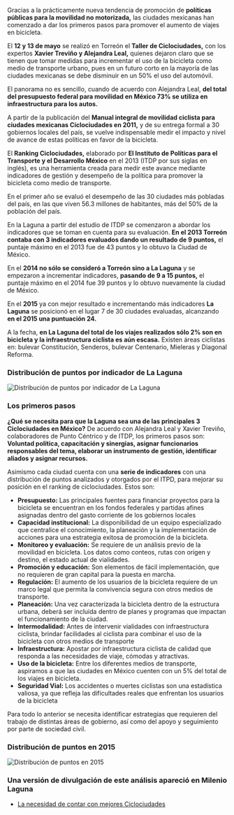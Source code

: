 
Gracias a la prácticamente nueva tendencia de promoción de **políticas públicas para la movilidad no motorizada,** las ciudades mexicanas han comenzado a dar los primeros  pasos para promover el aumento de viajes en bicicleta.

El **12 y 13 de mayo** se realizó en Torreón el **Taller de Ciclociudades,** con los expertos **Xavier Treviño y Alejandra Leal,** quienes dejaron claro que se tienen que tomar medidas para incrementar el uso de la bicicleta como medio de transporte urbano, pues en un futuro corto en la mayoría de las ciudades mexicanas se debe disminuir en un 50% el uso del automóvil.

El panorama no es sencillo, cuando de acuerdo con Alejandra Leal, **del total del presupuesto federal para movilidad en México 73% se utiliza en infraestructura para los autos.**

A partir de la publicación del **Manual integral de movilidad ciclista para ciudades mexicanas Ciclociudades en 2011,** y de su entrega formal a 30 gobiernos locales del país, se vuelve indispensable medir el impacto y nivel de avance de estas políticas en favor de la bicicleta.

El **Ranking Ciclociudades,** elaborado por **El Instituto de Políticas para el Transporte y el Desarrollo México** en el 2013 (ITDP por sus siglas en inglés), es una herramienta creada para medir este avance mediante indicadores de gestión y desempeño de la política para promover la bicicleta como medio de transporte.

En el primer año se evaluó el desempeño de las 30 ciudades más pobladas del país, en las que viven 56.3 millones de habitantes, más del 50% de la población del país.

En la Laguna a partir del estudio de ITDP se comenzaron a abordar los indicadores que se toman en cuenta para su evaluación. **En el 2013 Torreón contaba con 3 indicadores evaluados dando un resultado de 9 puntos,** el puntaje máximo en el 2013 fue de 43 puntos y lo obtuvo la Ciudad de México.

En el **2014 no sólo se consideró a Torreón sino a La Laguna** y se empezaron a incrementar indicadores, **pasando de 9 a 15 puntos,** el puntaje máximo en el 2014  fue 39 puntos y lo obtuvo nuevamente la ciudad de México.

En el **2015** ya con mejor resultado e incrementando más indicadores **La Laguna** se posicionó en el lugar 7 de 30 ciudades evaluadas, alcanzando **en el 2015 una puntuación 24.**

A la fecha, **en La Laguna del total de los viajes realizados sólo 2% son en bicicleta y la infraestructura ciclista es aún escasa.** Existen áreas ciclistas en: bulevar Constitución, Senderos, bulevar Centenario, Mieleras y Diagonal Reforma.

### Distribución de puntos por indicador de La Laguna

<img class="img-responsive" src="la-necesidad-de-contar-con-mejores-ciclociudades/distribuidor-de-puntos-por-indicador-de-la-laguna.jpg" alt="Distribución de puntos por indicador de La Laguna">

### Los primeros pasos

**¿Qué se necesita para que la Laguna sea una de las principales 3 Ciclociudades en México?** De acuerdo con Alejandra Leal y Xavier Treviño, colaboradores de Punto Céntrico y de ITDP, los primeros pasos son: **Voluntad política, capacitación y sinergias, asignar funcionarios responsables del tema, elaborar un instrumento de gestión, identificar aliados y asignar recursos.**

Asimismo cada ciudad cuenta con una **serie de indicadores** con  una distribución de puntos analizados y otorgados por el ITPD, para mejorar su posición en el ranking de ciclociudades. Estos son:

* **Presupuesto:** Las principales fuentes para financiar proyectos para la bicicleta se encuentran en los fondos federales y partidas afines asignadas dentro del gasto corriente de los gobiernos locales
* **Capacidad institucional:** La disponibilidad de un equipo especializado que centralice el conocimiento, la planeación y la implementación de acciones para una estrategia exitosa de promoción de la bicicleta.
* **Monitoreo y evaluación:** Se requiere de un análisis previo de la movilidad en bicicleta. Los datos como conteos, rutas con origen y destino, el estado actual de vialidades.
* **Promoción y educación:** Son elementos de fácil implementación, que no requieren de gran capital para la puesta en marcha.
* **Regulación:** El aumento de los usuarios de la bicicleta requiere de un marco legal que permita la convivencia segura con otros medios de transporte.
* **Planeación:** Una vez caracterizada la bicicleta dentro de la estructura urbana, deberá ser incluida dentro de planes y programas que impactan el funcionamiento de la ciudad.
* **Intermodalidad:** Antes de intervenir vialidades con infraestructura ciclista, brindar facilidades al ciclista para combinar el uso de la bicicleta con otros medios de transporte
* **Infraestructura:** Apostar por infraestructura ciclista de calidad que responda a las necesidades de viaje, cómodas y atractivas.
* **Uso de la bicicleta:** Entre los diferentes medios de transporte, aspiramos a que las ciudades en México cuenten con un 5% del total de los viajes en bicicleta.
* **Seguridad Vial:** Los accidentes o muertes ciclistas son una estadística valiosa, ya que refleja las dificultades reales que enfrentan los usuarios de la bicicleta

Para todo lo anterior se necesita identificar estrategias que requieren del trabajo de distintas áreas de gobierno, así como del apoyo y seguimiento por parte de sociedad civil.

### Distribución de puntos en 2015

<img class="img-responsive" src="la-necesidad-de-contar-con-mejores-ciclociudades/distribucion-de-puntos-en-2015.jpg" alt="Distribución de puntos en 2015">

### Una versión de divulgación de este análisis apareció en Milenio Laguna

* [La necesidad de contar con mejores Ciclociudades](http://www.milenio.com/region/IMPLAN_Torreon-Uso_de_Bicicleta-Nuestra_Metropoli_desde_el_IMPLAN-ciclistas_Torreon_0_738526225.html?utm_source=Twitter&utm_medium=Referral&utm_term=Region&utm_campaign=MilenioLaguna)
